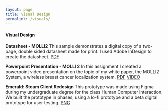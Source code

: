 ```yaml
---
layout: page
title: Visual Design
permalink: /visuals/
---
```


#### Visual Design
 
**Datasheet - MOLLI2**
This sample demonstrates a digital copy of a two-page, double sided datasheet made for print. I used Adobe InDesign to create the datasheet.
[PDF][datasheet]

**Powerpoint Presentation - MOLLI 2**
In this assignment I created a powerpoint video presentation on the topic of my white paper, the MOLLI2 System, a wireless breast cancer localization system.
[PDF][mollipp] [VIDEO][mollivid]

**Emerald: Steam Client Redesign**
This prototype was made using Figma during my undergraduate degree for the class Human Computer Interaction. We built the prototype in phases, using a lo-fi prototype and a beta digital prototype for user testing.
[PNG][steam]

[datasheet]: /files/SMcNeelyDatasheet.pdf
[mollipp]: /files/SMcNeelyWPPowerpoint.pdf
[mollivid]: https://youtu.be/_ZKtdj3YgSo
[steam]: /files/steamRedesign.png